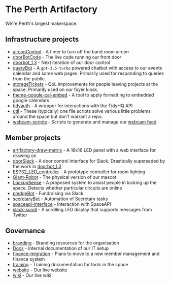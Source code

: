 # The Perth Artifactory

We're Perth's largest makerspace.

## Infrastructure projects

* [airconControl](https://github.com/Perth-Artifactory/airconControl) - A timer to turn off the band room aircon
* [doorBotCode](https://github.com/Perth-Artifactory/doorBotCode) - The live code running our front door
* [doorbot_1.3](https://github.com/Perth-Artifactory/doorbot_1.3) - Next iteration of our door control
* [queryBot](https://github.com/Perth-Artifactory/queryBot) - A `gpt-3.5-turbo` powered chatbot with access to our events calendar and some web pages. Primarily used for responding to queries from the public.
* [storageTickets](https://github.com/Perth-Artifactory/storageTickets) - QoL improvements for people leaving projects at the space. Primarily used on our foyer kiosk.
* [theme-google-cal-embed](https://github.com/Perth-Artifactory/theme-google-cal-embed) - A tool to apply formatting to embedded google calendars
* [tidyauth](https://github.com/Perth-Artifactory/tidyauth) - A wrapper for interactions with the TidyHQ API
* [util](https://github.com/Perth-Artifactory/util) - These (typically) one file scripts solve various little problems around the space but don't warrant a repo.
* [webcam-scripts](https://github.com/Perth-Artifactory/webcam-scripts) - Scripts to generate and manage our [webcam feed](https://space.artifactory.org.au)

## Member projects

* [artifactory-draw-matrix](https://github.com/Perth-Artifactory/artifactory-draw-matrix) - A 16x16 LED panel with a web interface for drawing on
* [doorSlack](https://github.com/Perth-Artifactory/doorSlack) - A door control interface for Slack. Drastically superseded by the work in [doorbot_1.3](https://github.com/Perth-Artifactory/doorbot_1.3)
* [ESP32_LED_controller](https://github.com/Perth-Artifactory/ESP32_LED_controller) - A prototype controller for room lighting
* [Giant-Robot](https://github.com/Perth-Artifactory/Giant-Robot) - The physical version of our mascot
* [LockupSense](https://github.com/Perth-Artifactory/LockupSense) - A proposed system to assist people in locking up the space. Detects whether particular circuits are online
* [pledgeBot](https://github.com/Perth-Artifactory/pledgeBot) - Fundraising via Slack
* [secretaryBot](https://github.com/Perth-Artifactory/secretaryBot) - Automation of Secretary tasks
* [spaceapi-interface](https://github.com/Perth-Artifactory/spaceapi-interface) - Interaction with SpaceAPI
* [slack-scroll](https://github.com/Perth-Artifactory/slack-scroll) - A scrolling LED display that supports messages from Twitter


## Governance

* [branding](https://github.com/Perth-Artifactory/branding) - Branding resources for the organisation
* [Docs](https://github.com/Perth-Artifactory/Docs) - Internal documentation of our IT setup
* [finance-migration](https://github.com/Perth-Artifactory/finance-migration) - Plans to move to a new member management and finance system
* [training](https://github.com/Perth-Artifactory/training) - Training documentation for tools in the space
* [website](https://github.com/Perth-Artifactory/website) - Our live website
* [wiki](https://github.com/Perth-Artifactory/wiki) - Our live wiki
